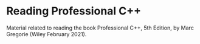 # Reading Professional C++

Material related to reading the book Professional C++, 5th Edition, by Marc Gregorie (Wiley February 2021).
